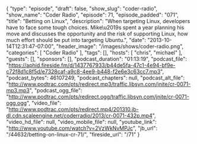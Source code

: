 {
  "type": "episode",
  "draft": false,
  "show_slug": "coder-radio",
  "show_name": "Coder Radio",
  "episode": 71,
  "episode_padded": "071",
  "title": "Betting on Linux",
  "description": "When targeting Linux, developers have to face some tough choices. Mike\u2019s spent a year planning his move and discusses the opportunity and the risk of supporting Linux, how much effort should be put into targeting Ubuntu.",
  "date": "2013-10-14T12:31:47-07:00",
  "header_image": "/images/shows/coder-radio.png",
  "categories": [
    "Coder Radio"
  ],
  "tags": [],
  "hosts": [
    "chris",
    "michael"
  ],
  "guests": [],
  "sponsors": [],
  "podcast_duration": "01:13:19",
  "podcast_file": "https://aphid.fireside.fm/d/1437767933/b44de5fa-47c1-4e94-bf9e-c72f8d1c8f5d/e7328caf-a9c8-4ee9-b448-f2e6e3c63cc7.mp3",
  "podcast_bytes": 46107249,
  "podcast_chapters": null,
  "podcast_alt_file": "http://www.podtrac.com/pts/redirect.mp3/traffic.libsyn.com/jnite/cr-0071-mp3.mp3",
  "podcast_ogg_file": "http://www.podtrac.com/pts/redirect.ogg/traffic.libsyn.com/jnite/cr-0071-ogg.ogg",
  "video_file": "http://www.podtrac.com/pts/redirect.mp4/201310.jb-dl.cdn.scaleengine.net/coderradio/2013/cr-0071-432p.mp4",
  "video_hd_file": null,
  "video_mobile_file": null,
  "youtube_link": "http://www.youtube.com/watch?v=2VzWkNvMPJc",
  "jb_url": "/44632/betting-on-linux-cr-71/",
  "fireside_url": "/71"
}

